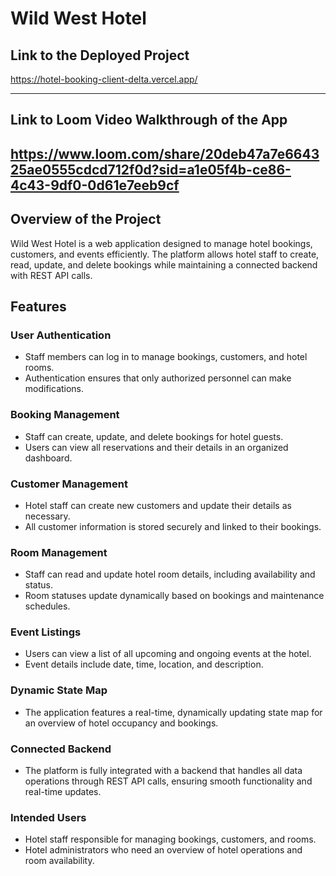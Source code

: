 # Wild West Hotel

## Link to the Deployed Project
https://hotel-booking-client-delta.vercel.app/

--------------------

## Link to Loom Video Walkthrough of the App
https://www.loom.com/share/20deb47a7e664325ae0555cdcd712f0d?sid=a1e05f4b-ce86-4c43-9df0-0d61e7eeb9cf
----------------------

## Overview of the Project
Wild West Hotel is a web application designed to manage hotel bookings, customers, and events efficiently. The platform allows hotel staff to create, read, update, and delete bookings while maintaining a connected backend with REST API calls.

## Features

### **User Authentication**
- Staff members can log in to manage bookings, customers, and hotel rooms.
- Authentication ensures that only authorized personnel can make modifications.

### **Booking Management**
- Staff can create, update, and delete bookings for hotel guests.
- Users can view all reservations and their details in an organized dashboard.

### **Customer Management**
- Hotel staff can create new customers and update their details as necessary.
- All customer information is stored securely and linked to their bookings.

### **Room Management**
- Staff can read and update hotel room details, including availability and status.
- Room statuses update dynamically based on bookings and maintenance schedules.

### **Event Listings**
- Users can view a list of all upcoming and ongoing events at the hotel.
- Event details include date, time, location, and description.

### **Dynamic State Map**
- The application features a real-time, dynamically updating state map for an overview of hotel occupancy and bookings.

### **Connected Backend**
- The platform is fully integrated with a backend that handles all data operations through REST API calls, ensuring smooth functionality and real-time updates.

### **Intended Users**
- Hotel staff responsible for managing bookings, customers, and rooms.
- Hotel administrators who need an overview of hotel operations and room availability.
